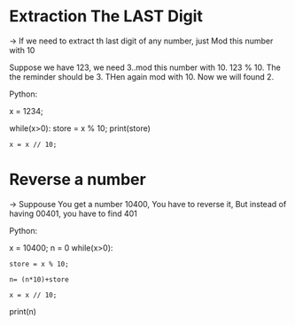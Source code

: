 # Extraction The LAST Digit

-> If we need to extract th last digit of any number, just Mod this number with 10

Suppose we have 123, we need 3..mod this number with 10. 123 % 10. The the reminder should be 3. THen again mod with 10. Now we will found 2.

Python:

x = 1234;

while(x>0):
    store = x % 10;
    print(store)

    x = x // 10;

# Reverse a number

-> Suppouse You get a number 10400, You have to reverse it, But instead of having 00401, you have to find 401

Python:

x = 10400;
n = 0
while(x>0):
    
    store = x % 10;

    n= (n*10)+store
    
    x = x // 10;
print(n)
